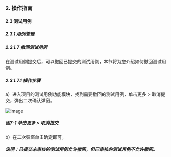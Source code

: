### 2. 操作指南

#### 2.3 测试用例

##### 2.3.1 用例管理

##### 2.3.1.7 撤回测试用例

在测试用例提交后，可以撤回已提交的测试用例，本节将为您介绍如何撤回测试用例。

##### 2.3.1.7.1 操作步骤

a）进入项目的测试用例功能模块，找到需要撤回的测试用例，单击更多 > 取消提交，弹出二次确认弹窗。

![image](https://user-images.githubusercontent.com/79617492/185882957-57590045-529d-439d-9a16-7494ddf3d185.png)

##### 图7-1 单击更多 > 取消提交

b）在二次弹窗单击确定即可。

##### 说明：已提交未审核的测试用例允许撤回，但已审核的测试用例不允许撤回。
